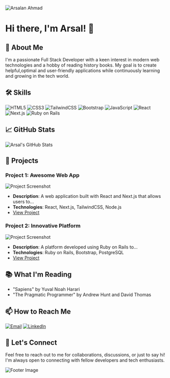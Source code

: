 ![Arsalan Ahmad](https://github.com/arsalanahmad123/arsalanahmad123/assets/102609746/92f9dba0-5263-4e73-932f-e88cfde071e1)
# Hi there, I'm Arsal! 👋

## 🌟 About Me

I'm a passionate Full Stack Developer with a keen interest in modern web technologies and a hobby of reading history books. My goal is to create helpful,optimal and user-friendly applications while continuously learning and growing in the tech world.

## 🛠 Skills

![HTML5](https://img.shields.io/badge/-HTML5-E34F26?style=flat-square&logo=html5&logoColor=white)
![CSS3](https://img.shields.io/badge/-CSS3-1572B6?style=flat-square&logo=css3)
![TailwindCSS](https://img.shields.io/badge/-TailwindCSS-38B2AC?style=flat-square&logo=tailwind-css)
![Bootstrap](https://img.shields.io/badge/-Bootstrap-7952B3?style=flat-square&logo=bootstrap)
![JavaScript](https://img.shields.io/badge/-JavaScript-F7DF1E?style=flat-square&logo=javascript&logoColor=black)
![React](https://img.shields.io/badge/-React-61DAFB?style=flat-square&logo=react)
![Next.js](https://img.shields.io/badge/-Next.js-000000?style=flat-square&logo=next-dot-js)
![Ruby on Rails](https://img.shields.io/badge/-Ruby_on_Rails-CC0000?style=flat-square&logo=ruby-on-rails&logoColor=white)

## 📈 GitHub Stats

![Arsal's GitHub Stats](https://github-readme-stats.vercel.app/api?username=arsalanahmad123&show_icons=true&theme=radical) <!-- Replace with your GitHub username -->

## 💼 Projects

### Project 1: Awesome Web App
![Project Screenshot](https://via.placeholder.com/400x200) <!-- Replace with your project screenshot -->
- **Description**: A web application built with React and Next.js that allows users to...
- **Technologies**: React, Next.js, TailwindCSS, Node.js
- [View Project](https://github.com/yourusername/yourproject)

### Project 2: Innovative Platform
![Project Screenshot](https://via.placeholder.com/400x200) <!-- Replace with your project screenshot -->
- **Description**: A platform developed using Ruby on Rails to...
- **Technologies**: Ruby on Rails, Bootstrap, PostgreSQL
- [View Project](https://github.com/yourusername/yourproject)

## 📚 What I'm Reading

- "Sapiens" by Yuval Noah Harari
- "The Pragmatic Programmer" by Andrew Hunt and David Thomas

## 📫 How to Reach Me

[![Email](https://img.shields.io/badge/-Email-D14836?style=flat-square&logo=gmail&logoColor=white)](mailto:thepeacedevelopers@gmail.com)
[![LinkedIn](https://img.shields.io/badge/-LinkedIn-0077B5?style=flat-square&logo=linkedin&logoColor=white)](https://linkedin.com/in/arsalan-ahmad-934247255)

## 💬 Let's Connect

Feel free to reach out to me for collaborations, discussions, or just to say hi! I'm always open to connecting with fellow developers and tech enthusiasts.

![Footer Image](https://via.placeholder.com/800x100) <!-- Replace with your own footer image if desired -->

